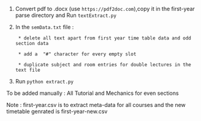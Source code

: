1. Convert pdf to .docx (use `https://pdf2doc.com`),copy it in the first-year parse directory and Run `textExtract.py`

2. In the `semData.txt` file :

        * delete all text apart from first year time table data and odd section data

        * add a  "#" character for every empty slot

        * duplicate subject and room entries for double lectures in the text file

3. Run `python extract.py`

To be added manually : All Tutorial and Mechanics for even sections

Note : first-year.csv is to extract meta-data for all courses and the new timetable genrated is first-year-new.csv
